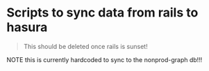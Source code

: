# Scripts to sync data from rails to hasura

> This should be deleted once rails is sunset!

NOTE this is currently hardcoded to sync to the nonprod-graph db!!!
